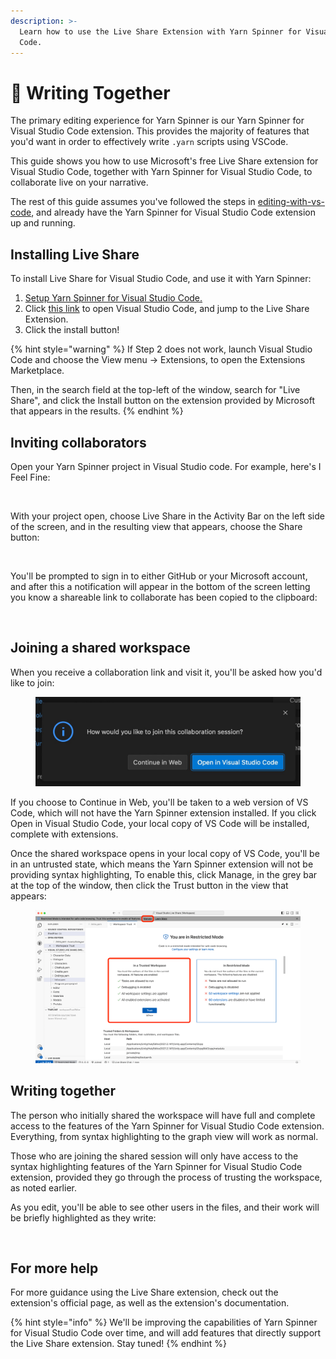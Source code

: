 ```yaml
---
description: >-
  Learn how to use the Live Share Extension with Yarn Spinner for Visual Studio
  Code.
---
```


# 🤝 Writing Together

The primary editing experience for Yarn Spinner is our Yarn Spinner for Visual Studio Code extension. This provides the majority of features that you'd want in order to effectively write `.yarn` scripts using VSCode.&#x20;

This guide shows you how to use Microsoft's free Live Share extension for Visual Studio Code, together with Yarn Spinner for Visual Studio Code, to collaborate live on your narrative.

The rest of this guide assumes you've followed the steps in [editing-with-vs-code](editing-with-vs-code/ "mention"), and already have the Yarn Spinner for Visual Studio Code extension up and running.

## Installing Live Share

To install Live Share for Visual Studio Code, and use it with Yarn Spinner:

1. [Setup Yarn Spinner for Visual Studio Code.](editing-with-vs-code/)
2. Click [this link](vscode:extension/MS-vsliveshare.vsliveshare) to open Visual Studio Code, and jump to the Live Share Extension.
3. Click the install button!

{% hint style="warning" %}
If Step 2 does not work, launch Visual Studio Code and choose the View menu -> Extensions, to open the Extensions Marketplace.&#x20;

Then, in the search field at the top-left of the window, search for "Live Share", and click the Install button on the extension provided by Microsoft that appears in the results.
{% endhint %}

## Inviting collaborators

Open your Yarn Spinner project in Visual Studio code. For example, here's I Feel Fine:

<figure><img src="../.gitbook/assets/Screenshot 2023-12-13 at 1.15.49 pm.png" alt=""><figcaption></figcaption></figure>

With your project open, choose Live Share in the Activity Bar on the left side of the screen, and in the resulting view that appears, choose the Share button:

<figure><img src="../.gitbook/assets/Screenshot 2023-12-13 at 1.16.29 pm.png" alt="" width="263"><figcaption></figcaption></figure>

You'll be prompted to sign in to either GitHub or your Microsoft account, and after this a notification will appear in the bottom of the screen letting you know a shareable link to collaborate has been copied to the clipboard:

<figure><img src="../.gitbook/assets/Screenshot 2023-12-13 at 1.20.38 pm.png" alt="" width="563"><figcaption></figcaption></figure>

## Joining a shared workspace

When you receive a collaboration link and visit it, you'll be asked how you'd like to join:

<figure><img src="../.gitbook/assets/Screen Shot 2023-12-13 at 1.05.35 pm.jpeg" alt="" width="563"><figcaption></figcaption></figure>

If you choose to Continue in Web, you'll be taken to a web version of VS Code, which will not have the Yarn Spinner extension installed. If you click Open in Visual Studio Code, your local copy of VS Code will be installed, complete with extensions.

Once the shared workspace opens in your local copy of VS Code, you'll be in an untrusted state, which means the Yarn Spinner extension will not be providing syntax highlighting, To enable this, click Manage, in the grey bar at the top of the window, then click the Trust button in the view that appears:

<figure><img src="../.gitbook/assets/Screen Shot 2023-12-13 at 1.06.59 pm (1).png" alt=""><figcaption></figcaption></figure>

## Writing together

The person who initially shared the workspace will have full and complete access to the features of the Yarn Spinner for Visual Studio Code extension. Everything, from syntax highlighting to the graph view will work as normal.

Those who are joining the shared session will only have access to the syntax highlighting features of the Yarn Spinner for Visual Studio Code extension, provided they go through the process of trusting the workspace, as noted earlier.

As you edit, you'll be able to see other users in the files, and their work will be briefly highlighted as they write:

<figure><img src="../.gitbook/assets/Screenshot 2023-12-13 at 1.09.21 pm.png" alt=""><figcaption></figcaption></figure>

## For more help

For more guidance using the Live Share extension, check out the extension's official page, as well as the extension's documentation.

{% hint style="info" %}
We'll be improving the capabilities of Yarn Spinner for Visual Studio Code over time, and will add features that directly support the Live Share extension. Stay tuned!
{% endhint %}

